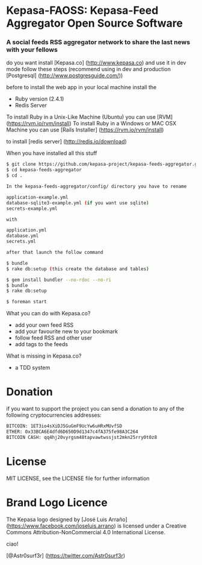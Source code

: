 # Kepasa-FAOSS: Kepasa-Feed Aggregator Open Source Software 

### A social feeds RSS aggregator network to share the last news with your fellows

do you want install [Kepasa.co] (http://www.kepasa.co) and use it in dev mode follow these steps (recommend using in dev and production [Postgresql] (http://www.postgresguide.com/))

before to install the web app in your local machine install the 

- Ruby version (2.4.1)
- Redis Server  

To install Ruby in a Unix-Like Machine (Ubuntu) you can use [RVM] (https://rvm.io/rvm/install)
To install Ruby in a Windows or MAC OSX Machine you can use [Rails Installer] (https://rvm.io/rvm/install)

to install [redis server] (http://redis.io/download)

When you have installed all this stuff 

```sh
$ git clone https://github.com/kepasa-project/kepasa-feeds-aggregator.git
$ cd kepasa-feeds-aggregator
$ cd .
```

```sh
In the kepasa-feeds-aggregator/config/ directory you have to rename

application-example.yml	
database-sqlite3-example.yml (if you want use sqlite)
secrets-example.yml

with

application.yml	
database.yml
secrets.yml

after that launch the follow command

$ bundle
$ rake db:setup (this create the database and tables)
```

```sh
$ gem install bundler --no-rdoc --no-ri
$ bundle
$ rake db:setup
```

```sh
$ foreman start
```

What you can do with Kepasa.co?

- add your own feed RSS 
- add your favourite new to your bookmark 
- follow feed RSS and other user
- add tags to the feeds

What is missing in Kepasa.co?

- a TDD system

# Donation

if you want to support the project you can send a donation to any of the following cryptocurrencies addresses:

```sh
BITCOIN: 1ET3io4sXiDJ5GuGmF9UcYw6uHRxMUvfSD
ETHER: 0x33BCA6E4dfd6D650D9d1347c4fA375fe98A3C264
BITCOIN CASH: qq4hj20vyrgsm48tapvawtwssjst2mkn25rry0t0z8
```

# License

MIT LICENSE, see the LICENSE file for further information

# Brand Logo Licence 

The Kepasa logo designed by [José Luis Arraño] (https://www.facebook.com/joseluis.arrano) is licensed under a Creative Commons Attribution-NonCommercial 4.0 International License.

ciao!

[@Astr0surf3r] (https://twitter.com/Astr0surf3r)
